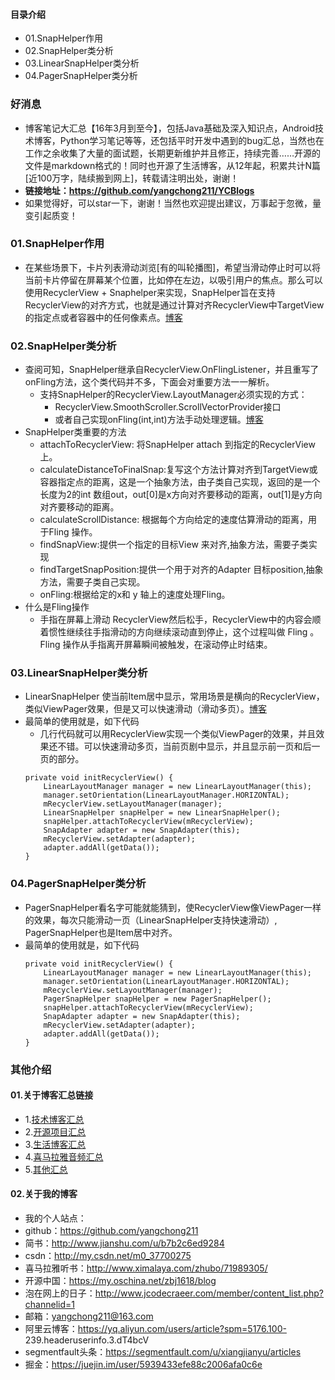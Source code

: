 #### 目录介绍
- 01.SnapHelper作用
- 02.SnapHelper类分析
- 03.LinearSnapHelper类分析
- 04.PagerSnapHelper类分析


### 好消息
- 博客笔记大汇总【16年3月到至今】，包括Java基础及深入知识点，Android技术博客，Python学习笔记等等，还包括平时开发中遇到的bug汇总，当然也在工作之余收集了大量的面试题，长期更新维护并且修正，持续完善……开源的文件是markdown格式的！同时也开源了生活博客，从12年起，积累共计N篇[近100万字，陆续搬到网上]，转载请注明出处，谢谢！
- **链接地址：https://github.com/yangchong211/YCBlogs**
- 如果觉得好，可以star一下，谢谢！当然也欢迎提出建议，万事起于忽微，量变引起质变！




### 01.SnapHelper作用
- 在某些场景下，卡片列表滑动浏览[有的叫轮播图]，希望当滑动停止时可以将当前卡片停留在屏幕某个位置，比如停在左边，以吸引用户的焦点。那么可以使用RecyclerView + Snaphelper来实现，SnapHelper旨在支持RecyclerView的对齐方式，也就是通过计算对齐RecyclerView中TargetView 的指定点或者容器中的任何像素点。[博客](https://github.com/yangchong211/YCBlogs)



### 02.SnapHelper类分析
- 查阅可知，SnapHelper继承自RecyclerView.OnFlingListener，并且重写了onFling方法，这个类代码并不多，下面会对重要方法一一解析。
    - 支持SnapHelper的RecyclerView.LayoutManager必须实现的方式：
        - RecyclerView.SmoothScroller.ScrollVectorProvider接口
        - 或者自己实现onFling(int,int)方法手动处理逻辑。[博客](https://github.com/yangchong211/YCBlogs)
- SnapHelper类重要的方法
    - attachToRecyclerView: 将SnapHelper attach 到指定的RecyclerView 上。
    - calculateDistanceToFinalSnap:复写这个方法计算对齐到TargetView或容器指定点的距离，这是一个抽象方法，由子类自己实现，返回的是一个长度为2的int 数组out，out[0]是x方向对齐要移动的距离，out[1]是y方向对齐要移动的距离。
    - calculateScrollDistance: 根据每个方向给定的速度估算滑动的距离，用于Fling 操作。
    - findSnapView:提供一个指定的目标View 来对齐,抽象方法，需要子类实现
    - findTargetSnapPosition:提供一个用于对齐的Adapter 目标position,抽象方法，需要子类自己实现。
    - onFling:根据给定的x和 y 轴上的速度处理Fling。
- 什么是Fling操作
    - 手指在屏幕上滑动 RecyclerView然后松手，RecyclerView中的内容会顺着惯性继续往手指滑动的方向继续滚动直到停止，这个过程叫做 Fling 。 Fling 操作从手指离开屏幕瞬间被触发，在滚动停止时结束。




### 03.LinearSnapHelper类分析
- LinearSnapHelper 使当前Item居中显示，常用场景是横向的RecyclerView，类似ViewPager效果，但是又可以快速滑动（滑动多页）。[博客](https://github.com/yangchong211/YCBlogs)
- 最简单的使用就是，如下代码
    - 几行代码就可以用RecyclerView实现一个类似ViewPager的效果，并且效果还不错。可以快速滑动多页，当前页剧中显示，并且显示前一页和后一页的部分。
    ```
    private void initRecyclerView() {
        LinearLayoutManager manager = new LinearLayoutManager(this);
        manager.setOrientation(LinearLayoutManager.HORIZONTAL);
        mRecyclerView.setLayoutManager(manager);
        LinearSnapHelper snapHelper = new LinearSnapHelper();
        snapHelper.attachToRecyclerView(mRecyclerView);
        SnapAdapter adapter = new SnapAdapter(this);
        mRecyclerView.setAdapter(adapter);
        adapter.addAll(getData());
    }
    ```



### 04.PagerSnapHelper类分析
- PagerSnapHelper看名字可能就能猜到，使RecyclerView像ViewPager一样的效果，每次只能滑动一页（LinearSnapHelper支持快速滑动）, PagerSnapHelper也是Item居中对齐。
- 最简单的使用就是，如下代码
    ```
    private void initRecyclerView() {
        LinearLayoutManager manager = new LinearLayoutManager(this);
        manager.setOrientation(LinearLayoutManager.HORIZONTAL);
        mRecyclerView.setLayoutManager(manager);
        PagerSnapHelper snapHelper = new PagerSnapHelper();
        snapHelper.attachToRecyclerView(mRecyclerView);
        SnapAdapter adapter = new SnapAdapter(this);
        mRecyclerView.setAdapter(adapter);
        adapter.addAll(getData());
    }
    ```





### 其他介绍
#### 01.关于博客汇总链接
- 1.[技术博客汇总](https://www.jianshu.com/p/614cb839182c)
- 2.[开源项目汇总](https://blog.csdn.net/m0_37700275/article/details/80863574)
- 3.[生活博客汇总](https://blog.csdn.net/m0_37700275/article/details/79832978)
- 4.[喜马拉雅音频汇总](https://www.jianshu.com/p/f665de16d1eb)
- 5.[其他汇总](https://www.jianshu.com/p/53017c3fc75d)



#### 02.关于我的博客
- 我的个人站点：
- github：https://github.com/yangchong211
- 简书：http://www.jianshu.com/u/b7b2c6ed9284
- csdn：http://my.csdn.net/m0_37700275
- 喜马拉雅听书：http://www.ximalaya.com/zhubo/71989305/
- 开源中国：https://my.oschina.net/zbj1618/blog
- 泡在网上的日子：http://www.jcodecraeer.com/member/content_list.php?channelid=1
- 邮箱：yangchong211@163.com
- 阿里云博客：https://yq.aliyun.com/users/article?spm=5176.100- 239.headeruserinfo.3.dT4bcV
- segmentfault头条：https://segmentfault.com/u/xiangjianyu/articles
- 掘金：https://juejin.im/user/5939433efe88c2006afa0c6e













